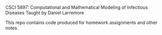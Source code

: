 CSCI 5897: Computational and Mathematical Modeling of Infectious Diseases
Taught by Daniel Larremore

This repo contains code produced for homework assignments and other notes.
